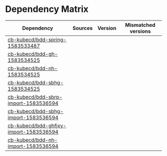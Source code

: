 # Dependency Matrix

Dependency | Sources | Version | Mismatched versions
---------- | ------- | ------- | -------------------
[cb-kubecd/bdd-spring-1583533487](https://github.com/cb-kubecd/bdd-spring-1583533487.git) |  | []() | 
[cb-kubecd/bdd-gh-1583534525](https://github.com/cb-kubecd/bdd-gh-1583534525.git) |  | []() | 
[cb-kubecd/bdd-nh-1583534525](https://github.com/cb-kubecd/bdd-nh-1583534525.git) |  | []() | 
[cb-kubecd/bdd-sbhg-1583534525](https://github.com/cb-kubecd/bdd-sbhg-1583534525.git) |  | []() | 
[cb-kubecd/bdd-sbrp-import-1583536594](https://github.com/cb-kubecd/bdd-sbrp-import-1583536594.git) |  | []() | 
[cb-kubecd/bdd-sbhg-import-1583536594](https://github.com/cb-kubecd/bdd-sbhg-import-1583536594.git) |  | []() | 
[cb-kubecd/bdd-ghfjxy-import-1583536594](https://github.com/cb-kubecd/bdd-ghfjxy-import-1583536594.git) |  | []() | 
[cb-kubecd/bdd-nh-import-1583536594](https://github.com/cb-kubecd/bdd-nh-import-1583536594.git) |  | []() | 
